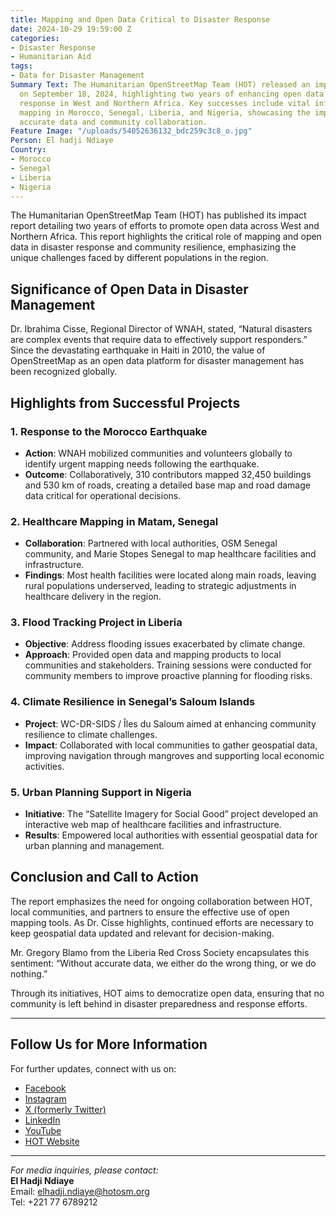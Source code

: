 ```yaml
---
title: Mapping and Open Data Critical to Disaster Response
date: 2024-10-29 19:59:00 Z
categories:
- Disaster Response
- Humanitarian Aid
tags:
- Data for Disaster Management
Summary Text: The Humanitarian OpenStreetMap Team (HOT) released an impact report
  on September 18, 2024, highlighting two years of enhancing open data for disaster
  response in West and Northern Africa. Key successes include vital infrastructure
  mapping in Morocco, Senegal, Liberia, and Nigeria, showcasing the importance of
  accurate data and community collaboration.
Feature Image: "/uploads/54052636132_bdc259c3c8_o.jpg"
Person: El hadji Ndiaye
Country:
- Morocco
- Senegal
- Liberia
- Nigeria
---
```


The Humanitarian OpenStreetMap Team (HOT) has published its impact report detailing two years of efforts to promote open data across West and Northern Africa. This report highlights the critical role of mapping and open data in disaster response and community resilience, emphasizing the unique challenges faced by different populations in the region.

## Significance of Open Data in Disaster Management

Dr. Ibrahima Cisse, Regional Director of WNAH, stated, “Natural disasters are complex events that require data to effectively support responders.” Since the devastating earthquake in Haiti in 2010, the value of OpenStreetMap as an open data platform for disaster management has been recognized globally.

## Highlights from Successful Projects

### 1. **Response to the Morocco Earthquake**
- **Action**: WNAH mobilized communities and volunteers globally to identify urgent mapping needs following the earthquake.
- **Outcome**: Collaboratively, 310 contributors mapped 32,450 buildings and 530 km of roads, creating a detailed base map and road damage data critical for operational decisions.

### 2. **Healthcare Mapping in Matam, Senegal**
- **Collaboration**: Partnered with local authorities, OSM Senegal community, and Marie Stopes Senegal to map healthcare facilities and infrastructure.
- **Findings**: Most health facilities were located along main roads, leaving rural populations underserved, leading to strategic adjustments in healthcare delivery in the region.

### 3. **Flood Tracking Project in Liberia**
- **Objective**: Address flooding issues exacerbated by climate change.
- **Approach**: Provided open data and mapping products to local communities and stakeholders. Training sessions were conducted for community members to improve proactive planning for flooding risks.

### 4. **Climate Resilience in Senegal’s Saloum Islands**
- **Project**: WC-DR-SIDS / Îles du Saloum aimed at enhancing community resilience to climate challenges.
- **Impact**: Collaborated with local communities to gather geospatial data, improving navigation through mangroves and supporting local economic activities.

### 5. **Urban Planning Support in Nigeria**
- **Initiative**: The “Satellite Imagery for Social Good” project developed an interactive web map of healthcare facilities and infrastructure.
- **Results**: Empowered local authorities with essential geospatial data for urban planning and management.

## Conclusion and Call to Action

The report emphasizes the need for ongoing collaboration between HOT, local communities, and partners to ensure the effective use of open mapping tools. As Dr. Cisse highlights, continued efforts are necessary to keep geospatial data updated and relevant for decision-making.

Mr. Gregory Blamo from the Liberia Red Cross Society encapsulates this sentiment: “Without accurate data, we either do the wrong thing, or we do nothing.”

Through its initiatives, HOT aims to democratize open data, ensuring that no community is left behind in disaster preparedness and response efforts.

---

## Follow Us for More Information
For further updates, connect with us on:
- [Facebook](https://www.facebook.com/Hotwnah?_rdc=1&_rdr)
- [Instagram](https://www.instagram.com/hot.wnah/)
- [X (formerly Twitter)](https://x.com/i/flow/login?redirect_after_login=%2Fopenmapping_wna)
- [LinkedIn](https://www.linkedin.com/company/hot-west-and-north-africa-hub/)
- [YouTube](https://www.youtube.com/@HOT-WestandNorthernAfricaHub)
- [HOT Website](https://www.hotosm.org)

---

*For media inquiries, please contact:*  
**El Hadji Ndiaye**  
Email: elhadji.ndiaye@hotosm.org  
Tel: +221 77 6789212
